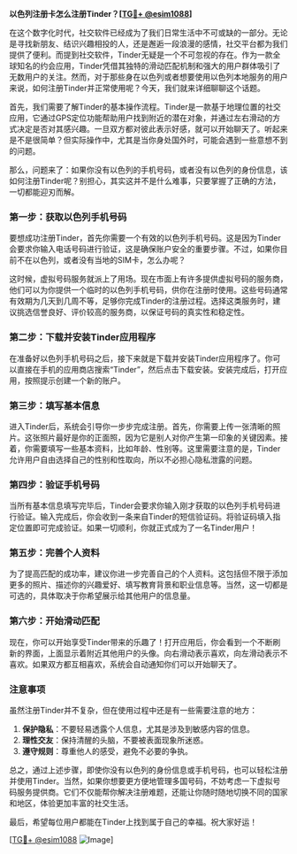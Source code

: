 **以色列注册卡怎么注册Tinder？[[TG💪+ @esim1088](https://t.me/s/esim1088)]**

在这个数字化时代，社交软件已经成为了我们日常生活中不可或缺的一部分。无论是寻找新朋友、结识兴趣相投的人，还是邂逅一段浪漫的感情，社交平台都为我们提供了便利。而提到社交软件，Tinder无疑是一个不可忽视的存在。作为一款全球知名的约会应用，Tinder凭借其独特的滑动匹配机制和强大的用户群体吸引了无数用户的关注。然而，对于那些身在以色列或者想要使用以色列本地服务的用户来说，如何注册Tinder并正常使用呢？今天，我们就来详细聊聊这个话题。

首先，我们需要了解Tinder的基本操作流程。Tinder是一款基于地理位置的社交应用，它通过GPS定位功能帮助用户找到附近的潜在对象，并通过左右滑动的方式决定是否对其感兴趣。一旦双方都对彼此表示好感，就可以开始聊天了。听起来是不是很简单？但实际操作中，尤其是当你身处国外时，可能会遇到一些意想不到的问题。

那么，问题来了：如果你没有以色列的手机号码，或者没有以色列的身份信息，该如何注册Tinder呢？别担心，其实这并不是什么难事，只要掌握了正确的方法，一切都能迎刃而解。

### 第一步：获取以色列手机号码

要想成功注册Tinder，首先你需要一个有效的以色列手机号码。这是因为Tinder会要求你输入电话号码进行验证，这是确保账户安全的重要步骤。不过，如果你目前不在以色列，或者没有当地的SIM卡，怎么办呢？

这时候，虚拟号码服务就派上了用场。现在市面上有许多提供虚拟号码的服务商，他们可以为你提供一个临时的以色列手机号码，供你在注册时使用。这些号码通常有效期为几天到几周不等，足够你完成Tinder的注册过程。选择这类服务时，建议挑选信誉良好、评价较高的服务商，以保证号码的真实性和稳定性。

### 第二步：下载并安装Tinder应用程序

在准备好以色列手机号码之后，接下来就是下载并安装Tinder应用程序了。你可以直接在手机的应用商店搜索“Tinder”，然后点击下载安装。安装完成后，打开应用，按照提示创建一个新的账户。

### 第三步：填写基本信息

进入Tinder后，系统会引导你一步步完成注册。首先，你需要上传一张清晰的照片。这张照片最好是你的正面照，因为它是别人对你产生第一印象的关键因素。接着，你需要填写一些基本资料，比如年龄、性别等。这里需要注意的是，Tinder允许用户自由选择自己的性别和性取向，所以不必担心隐私泄露的问题。

### 第四步：验证手机号码

当所有基本信息填写完毕后，Tinder会要求你输入刚才获取的以色列手机号码进行验证。输入完成后，你会收到一条来自Tinder的短信验证码。将验证码填入指定位置即可完成验证。如果一切顺利，你就正式成为了一名Tinder用户！

### 第五步：完善个人资料

为了提高匹配的成功率，建议你进一步完善自己的个人资料。这包括但不限于添加更多的照片、描述你的兴趣爱好、填写教育背景和职业信息等。当然，这一切都是可选的，具体取决于你希望展示给其他用户的信息量。

### 第六步：开始滑动匹配

现在，你可以开始享受Tinder带来的乐趣了！打开应用后，你会看到一个不断刷新的界面，上面显示着附近其他用户的头像。向右滑动表示喜欢，向左滑动表示不喜欢。如果双方都互相喜欢，系统会自动通知你们可以开始聊天了。

### 注意事项

虽然注册Tinder并不复杂，但在使用过程中还是有一些需要注意的地方：

1. **保护隐私**：不要轻易透露个人信息，尤其是涉及到敏感内容的信息。
2. **理性交友**：保持清醒的头脑，不要被表面现象所迷惑。
3. **遵守规则**：尊重他人的感受，避免不必要的争执。

总之，通过上述步骤，即使你没有以色列的身份信息或手机号码，也可以轻松注册并使用Tinder。当然，如果你想要更方便地管理多国号码，不妨考虑一下虚拟号码服务提供商。它们不仅能帮你解决注册难题，还能让你随时随地切换不同的国家和地区，体验更加丰富的社交生活。

最后，希望每位用户都能在Tinder上找到属于自己的幸福。祝大家好运！

[[TG💪+ @esim1088](https://t.me/s/esim1088) ![Image](https://i.postimg.cc/4NQfJmqS/Snipaste-2025-05-13-00-14-12.png)]